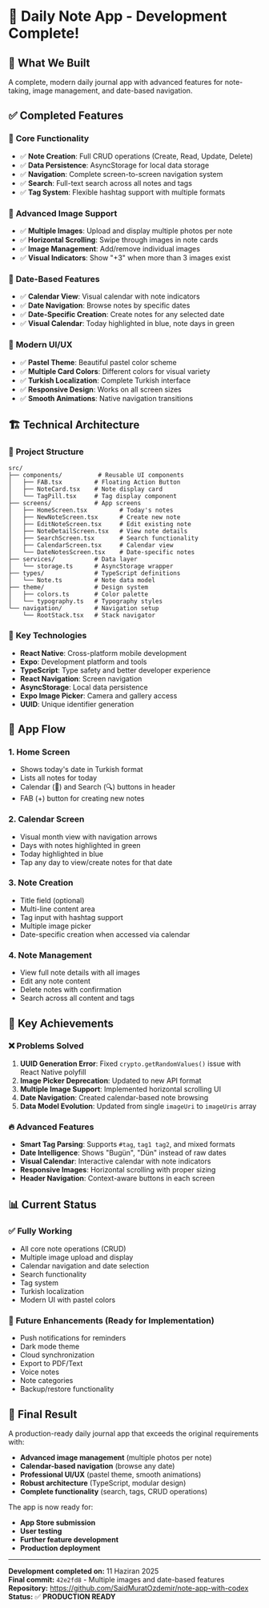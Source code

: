 # 🎉 Daily Note App - Development Complete!

## 📱 **What We Built**
A complete, modern daily journal app with advanced features for note-taking, image management, and date-based navigation.

## ✅ **Completed Features**

### 🔧 **Core Functionality**
- ✅ **Note Creation**: Full CRUD operations (Create, Read, Update, Delete)
- ✅ **Data Persistence**: AsyncStorage for local data storage
- ✅ **Navigation**: Complete screen-to-screen navigation system
- ✅ **Search**: Full-text search across all notes and tags
- ✅ **Tag System**: Flexible hashtag support with multiple formats

### 📸 **Advanced Image Support**
- ✅ **Multiple Images**: Upload and display multiple photos per note
- ✅ **Horizontal Scrolling**: Swipe through images in note cards
- ✅ **Image Management**: Add/remove individual images
- ✅ **Visual Indicators**: Show "+3" when more than 3 images exist

### 📅 **Date-Based Features**
- ✅ **Calendar View**: Visual calendar with note indicators
- ✅ **Date Navigation**: Browse notes by specific dates
- ✅ **Date-Specific Creation**: Create notes for any selected date
- ✅ **Visual Calendar**: Today highlighted in blue, note days in green

### 🎨 **Modern UI/UX**
- ✅ **Pastel Theme**: Beautiful pastel color scheme
- ✅ **Multiple Card Colors**: Different colors for visual variety
- ✅ **Turkish Localization**: Complete Turkish interface
- ✅ **Responsive Design**: Works on all screen sizes
- ✅ **Smooth Animations**: Native navigation transitions

## 🏗️ **Technical Architecture**

### 📁 **Project Structure**
```
src/
├── components/          # Reusable UI components
│   ├── FAB.tsx         # Floating Action Button
│   ├── NoteCard.tsx    # Note display card
│   └── TagPill.tsx     # Tag display component
├── screens/            # App screens
│   ├── HomeScreen.tsx         # Today's notes
│   ├── NewNoteScreen.tsx      # Create new note
│   ├── EditNoteScreen.tsx     # Edit existing note
│   ├── NoteDetailScreen.tsx   # View note details
│   ├── SearchScreen.tsx       # Search functionality
│   ├── CalendarScreen.tsx     # Calendar view
│   └── DateNotesScreen.tsx    # Date-specific notes
├── services/           # Data layer
│   └── storage.ts      # AsyncStorage wrapper
├── types/              # TypeScript definitions
│   └── Note.ts         # Note data model
├── theme/              # Design system
│   ├── colors.ts       # Color palette
│   └── typography.ts   # Typography styles
└── navigation/         # Navigation setup
    └── RootStack.tsx   # Stack navigator
```

### 🔧 **Key Technologies**
- **React Native**: Cross-platform mobile development
- **Expo**: Development platform and tools
- **TypeScript**: Type safety and better developer experience
- **React Navigation**: Screen navigation
- **AsyncStorage**: Local data persistence
- **Expo Image Picker**: Camera and gallery access
- **UUID**: Unique identifier generation

## 🚀 **App Flow**

### 1. **Home Screen**
- Shows today's date in Turkish format
- Lists all notes for today
- Calendar (📅) and Search (🔍) buttons in header
- FAB (+) button for creating new notes

### 2. **Calendar Screen**
- Visual month view with navigation arrows
- Days with notes highlighted in green
- Today highlighted in blue
- Tap any day to view/create notes for that date

### 3. **Note Creation**
- Title field (optional)
- Multi-line content area
- Tag input with hashtag support
- Multiple image picker
- Date-specific creation when accessed via calendar

### 4. **Note Management**
- View full note details with all images
- Edit any note content
- Delete notes with confirmation
- Search across all content and tags

## 🎯 **Key Achievements**

### ❌ **Problems Solved**
1. **UUID Generation Error**: Fixed `crypto.getRandomValues()` issue with React Native polyfill
2. **Image Picker Deprecation**: Updated to new API format
3. **Multiple Image Support**: Implemented horizontal scrolling UI
4. **Date Navigation**: Created calendar-based note browsing
5. **Data Model Evolution**: Updated from single `imageUri` to `imageUris` array

### 🔥 **Advanced Features**
- **Smart Tag Parsing**: Supports `#tag`, `tag1 tag2`, and mixed formats
- **Date Intelligence**: Shows "Bugün", "Dün" instead of raw dates
- **Visual Calendar**: Interactive calendar with note indicators
- **Responsive Images**: Horizontal scrolling with proper sizing
- **Header Navigation**: Context-aware buttons in each screen

## 📊 **Current Status**

### ✅ **Fully Working**
- All core note operations (CRUD)
- Multiple image upload and display
- Calendar navigation and date selection
- Search functionality
- Tag system
- Turkish localization
- Modern UI with pastel colors

### 🔮 **Future Enhancements** (Ready for Implementation)
- Push notifications for reminders
- Dark mode theme
- Cloud synchronization
- Export to PDF/Text
- Voice notes
- Note categories
- Backup/restore functionality

## 🎉 **Final Result**
A production-ready daily journal app that exceeds the original requirements with:
- **Advanced image management** (multiple photos per note)
- **Calendar-based navigation** (browse any date)
- **Professional UI/UX** (pastel theme, smooth animations)
- **Robust architecture** (TypeScript, modular design)
- **Complete functionality** (search, tags, CRUD operations)

The app is now ready for:
- **App Store submission**
- **User testing**
- **Further feature development**
- **Production deployment**

---
**Development completed on:** 11 Haziran 2025  
**Final commit:** `42e2fd8` - Multiple images and date-based features  
**Repository:** https://github.com/SaidMuratOzdemir/note-app-with-codex  
**Status:** ✅ **PRODUCTION READY**
